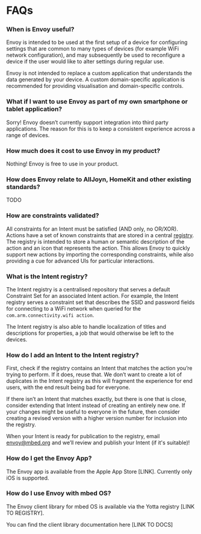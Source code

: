 # FAQs

### When is Envoy useful?

Envoy is intended to be used at the first setup of a device for configuring settings that are common to many types of devices (for example WiFi network configuration), and may subsequently be used to reconfigure a device if the user would like to alter settings during regular use.

Envoy is not intended to replace a custom application that understands the data generated by your device. A custom domain-specific application is recommended for providing visualisation and domain-specific controls.

### What if I want to use Envoy as part of my own smartphone or tablet application?

Sorry! Envoy doesn’t currently support integration into third party applications. The reason for this is to keep a consistent experience across a range of devices. 

### How much does it cost to use Envoy in my product?

Nothing! Envoy is free to use in your product. 

### How does Envoy relate to AllJoyn, HomeKit and other existing standards?

TODO

### How are constraints validated?

All constraints for an Intent must be satisfied (AND only, no OR/XOR). Actions have a set of known constraints that are stored in a central [registry](faqs.md#what-is-the-intent-registry). The registry is intended to store a human or semantic description of the action and an icon that represents the action. This allows Envoy to quickly support new actions by importing the corresponding constraints, while also providing a cue for advanced UIs for particular interactions.

### What is the Intent registry?

The Intent registry is a centralised repository that serves a default Constraint Set for an associated Intent action. For example, the Intent registry serves a constraint set that describes the SSID and password fields for connecting to a WiFi network when queried for the `com.arm.connectivity.wifi action`.

The Intent registry is also able to handle localization of titles and descriptions for properties, a job that would otherwise be left to the devices. 

### How do I add an Intent to the Intent registry?

First, check if the registry contains an Intent that matches the action you’re trying to perform. If it does, reuse that. We don’t want to create a lot of duplicates in the Intent registry as this will fragment the experience for end users, with the end result being bad for everyone.

If there isn’t an Intent that matches exactly, but there is one that is close, consider extending that Intent instead of creating an entirely new one. If your changes might be useful to everyone in the future, then consider creating a revised version with a higher version number for inclusion into the registry. 

When your Intent is ready for publication to the registry, email envoy@mbed.org and we’ll review and publish your Intent (if it's suitable)!


### How do I get the Envoy App?

The Envoy app is available from the Apple App Store [LINK]. Currently only iOS is supported. 

### How do I use Envoy with mbed OS?

The Envoy client library for mbed OS is available via the Yotta registry [LINK TO REGISTRY].

You can find the client library documentation here [LINK TO DOCS]

